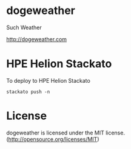 dogeweather
===========

Such Weather

http://dogeweather.com

HPE Helion Stackato
===================

To deploy to HPE Helion Stackato

    stackato push -n

License
===========

dogeweather is licensed under the MIT license. (http://opensource.org/licenses/MIT)

